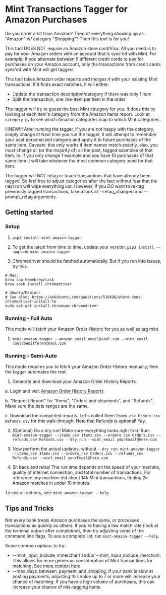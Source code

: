 # Mint Transactions Tagger for Amazon Purchases

Do you order a lot from Amazon? Tired of everything showing up as "Amazon"
w/ category "Shopping"? Then this tool is for you!

This tool DOES NOT require an Amazon store card/Visa. All you need is to pay for
your Amazon orders with an account that is sync'ed with Mint. For example, if
you alternate between 5 different credit cards to pay for purchases on your
Amazon account, only the transactions from credit cards sync'ed with Mint will
get tagged.

This tool takes Amazon order reports and merges it with your existing Mint
transactions. If it finds exact matches, it will either:

- Update the transaction description/category if there was only 1 item
- Split the transaction, one line-item per item in the order

The tagger will try to guess the best Mint category for you. It does this by
looking at each item's category from the Amazon Items report. Look at
`category.py` to see which Amazon categories map to which Mint categories.

!!!NEW!!! After running the tagger, if you are not happy with the category,
simply change it! Next time you run the tagger, it will attempt to remember
your past personalized category and apply it to future purchases of the same
item. Caveats: this only works if item names match exactly. also, you must
change all (or the majority of) all the past, tagged examples of that item.
ie. if you only change 1 example and you have 10 purchases of that same item
it will take whatever the most common category used for that item.

The tagger will _NOT_ retag or touch transactions that have already been
tagged. So feel free to adjust categories after the fact without fear that the
next run will wipe everything out. However, if you _DO_ want to re-tag
previously tagged transactions, take a look at --retag_changed and
--prompt_retag arguments.

## Getting started ##

### Setup ###

1. `pip3 install mint-amazon-tagger`

2. To get the latest from time to time, update your version:
`pip3 install --upgrade mint-amazon-tagger`

3. Chromedriver should be fetched automatically. But if you run into issues,
try this:
```
# Mac:
brew tap homebrew/cask
brew cask install chromedriver

# Ubuntu/Debian:
# See also: https://askubuntu.com/questions/539498/where-does-chromedriver-install-to
sudo apt-get install chromium-chromedriver
```

### Running - Full Auto ###

This mode will fetch your Amazon Order History for you as well as tag mint.

1. `mint-amazon-tagger --amazon_email email@cool.com --mint_email couldbedifferent@aol.com`

### Running - Semi-Auto ###

This mode requires you to fetch your Amazon Order History manually, then the
tagger automates the rest.

1. Generate and download your Amazon Order History Reports.

a. Login and visit [Amazon Order History
Reports](https://www.amazon.com/gp/b2b/reports)

b. "Request Report" for "Items", "Orders and shipments", and "Refunds". Make sure the
date ranges are the same.

c. Download the completed reports. Let's called them
`Items.csv Orders.csv Refunds.csv` for this walk-through. Note that
Refunds is optional! Yay.

2. (Optional) Do a dry run! Make sure everything looks right first. Run:
`mint-amazon-tagger --items_csv Items.csv --orders_csv Orders.csv --refunds_csv Refunds.csv --dry_run --mint_email yourEmail@here.com`

3. Now perform the actual updates, without `--dry_run`:
`mint-amazon-tagger --items_csv Items.csv --orders_csv Orders.csv --refunds_csv Refunds.csv --mint_email yourEmail@here.com`

4. Sit back and relax! The run time depends on the speed of your machine,
quality of internet connection, and total number of transactions. For
reference, my machine did about 14k Mint transactions, finding 2k Amazon
matches in under 10 minutes.

To see all options, see:
`mint-amazon-tagger --help`

## Tips and Tricks ##

Not every bank treats Amazon purchases the same, or processes transactions as quickly as others. If you're having a low match rate (look at the terminal output after completion), then try adjusting some of the command line flags. To see a complete list, run `mint-amazon-tagger --help`.

Some common options to try:

* --mint_input_include_mmerchant and/or --mint_input_include_merchant. This allows for more generous consideration of Mint transactions for matching. See [more context here](https://github.com/jprouty/mint-amazon-tagger/issues/50)
* --max_days_between_payment_and_shipping. If your bank is slow at posting payments, adjusting this value up to 7 or more will increase your chance of matching. If you have a high volume of purchases, this can increase your chance of mis-tagging items.
